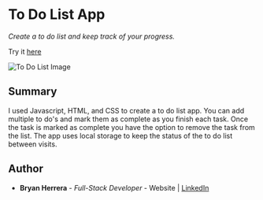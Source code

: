 # To Do List App

*Create a to do list and keep track of your progress.*

Try it [here](https://bcherrera14.github.io/todo-app/)

![To Do List Image](ToDoList.PNG)

## Summary

I used Javascript, HTML, and CSS to create a to do list app. You can add multiple to do's and mark them as complete as you finish each task. Once the task is marked as complete you have the option to remove the task from the list. The app uses local storage to keep the status of the to do list between visits.

## Author

* **Bryan Herrera** - *Full-Stack Developer* - Website | [LinkedIn](https://www.linkedin.com/in/herrerabryan/)  


